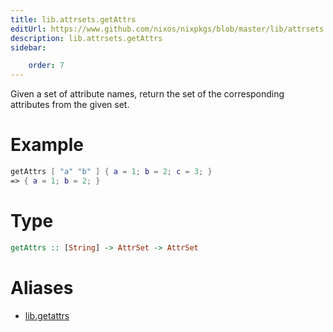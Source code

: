 ```yaml
---
title: lib.attrsets.getAttrs
editUrl: https://www.github.com/nixos/nixpkgs/blob/master/lib/attrsets.nix#L340C5
description: lib.attrsets.getAttrs
sidebar:

    order: 7
---
```


Given a set of attribute names, return the set of the corresponding
attributes from the given set.

# Example

```nix
getAttrs [ "a" "b" ] { a = 1; b = 2; c = 3; }
=> { a = 1; b = 2; }
```

# Type

```haskell
getAttrs :: [String] -> AttrSet -> AttrSet
```


# Aliases

- [lib.getattrs](/nix-doc-comments/reference/lib/lib-getattrs)


